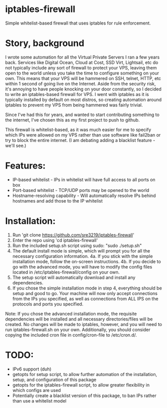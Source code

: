 # iptables-firewall
Simple whitelist-based firewall that uses iptables for rule enforcement.



# Story, background
I wrote some automation for all the Virtual Private Servers I ran a few years back. Services like Digital Ocean, Cloud at Cost, SSD Virt, Lightsail, etc do not typically include any sort of firewall to protect your VPS, leaving them open to the world unless you take the time to configure something on your own. This means that your VPS will be hammered on SSH, telnet, HTTP, etc within 1 second of going live on the Internet. Aside from the security risk, it's annoying to have people knocking on your door constantly, so I decided to write an iptables-based firewall for VPS. I went with iptables as it is typically installed by default on most distros, so creating automation around iptables to prevent my VPS from being hammered was fairly trivial.

Since I've had this for years, and wanted to start contributing something to the internet, I've chosen this as my first project to push to github.

This firewall is whitelist-based, as it was much easier for me to specify which IPs were allowed on my VPS rather than use software like fail2ban or try to block the entire internet. (I am debating adding a blacklist feature - we'll see.)


# Features:
- IP-based whitelist - IPs in whitelist will have full access to all ports on box
- Port-based whitelist - TCP/UDP ports may be opened to the world
- Hostname-resolving capability - Will automatically resolve IPs behind hostnames and add those to the IP whitelist


# Installation:
1. Run 'git clone https://github.com/sre3219/iptables-firewall'
2. Enter the repo using 'cd iptables-firewall'
3. Run the included setup.sh script using sudo: "sudo ./setup.sh"
4. The default install mode is simple, which will prompt you for all the necessary configuration information.
  4a. If you stick with the simple installation mode, follow the on-screen instructions.
  4b. If you decide to go with the advanced mode, you will have to modify the config files located in /etc/iptables-firewall/config on your own.
5. The setup script will automatically download and install any dependencies.
6. If you chose the simple installation mode in step 4, everything should be setup and good to go. Your machine will now only accept connections from the IPs you specified, as well as connections from ALL IPS on the protocols and ports you specified.

Note: If you chose the advanced installation mode, the requisite dependencies will be installed and all necessary directories/files will be created. No changes will be made to iptables, however, and you will need to run iptables-firewall.sh on your own. Additionally, you should consider copying the included cron file in config/cron-file to /etc/cron.d/.


# TODO:
- IPv6 support (duh)
- getopts for setup script, to allow further automation of the installation, setup, and configuration of this package
- getopts for the iptables-firewall script, to allow greater flexibility in which configs are used
- Potentially create a blacklist version of this package, to ban IPs rather than use a whitelist model

